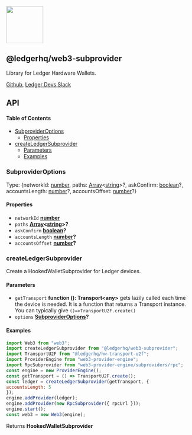 <img src="https://user-images.githubusercontent.com/211411/34776833-6f1ef4da-f618-11e7-8b13-f0697901d6a8.png" height="100" />

## @ledgerhq/web3-subprovider

Library for Ledger Hardware Wallets.

[Github](https://github.com/LedgerHQ/ledgerjs/),
[Ledger Devs Slack](https://ledger-dev.slack.com/)

## API

<!-- Generated by documentation.js. Update this documentation by updating the source code. -->

#### Table of Contents

-   [SubproviderOptions](#subprovideroptions)
    -   [Properties](#properties)
-   [createLedgerSubprovider](#createledgersubprovider)
    -   [Parameters](#parameters)
    -   [Examples](#examples)

### SubproviderOptions

Type: {networkId: [number](https://developer.mozilla.org/docs/Web/JavaScript/Reference/Global_Objects/Number), paths: [Array](https://developer.mozilla.org/docs/Web/JavaScript/Reference/Global_Objects/Array)&lt;[string](https://developer.mozilla.org/docs/Web/JavaScript/Reference/Global_Objects/String)>?, askConfirm: [boolean](https://developer.mozilla.org/docs/Web/JavaScript/Reference/Global_Objects/Boolean)?, accountsLength: [number](https://developer.mozilla.org/docs/Web/JavaScript/Reference/Global_Objects/Number)?, accountsOffset: [number](https://developer.mozilla.org/docs/Web/JavaScript/Reference/Global_Objects/Number)?}

#### Properties

-   `networkId` **[number](https://developer.mozilla.org/docs/Web/JavaScript/Reference/Global_Objects/Number)** 
-   `paths` **[Array](https://developer.mozilla.org/docs/Web/JavaScript/Reference/Global_Objects/Array)&lt;[string](https://developer.mozilla.org/docs/Web/JavaScript/Reference/Global_Objects/String)>?** 
-   `askConfirm` **[boolean](https://developer.mozilla.org/docs/Web/JavaScript/Reference/Global_Objects/Boolean)?** 
-   `accountsLength` **[number](https://developer.mozilla.org/docs/Web/JavaScript/Reference/Global_Objects/Number)?** 
-   `accountsOffset` **[number](https://developer.mozilla.org/docs/Web/JavaScript/Reference/Global_Objects/Number)?** 

### createLedgerSubprovider

Create a HookedWalletSubprovider for Ledger devices.

#### Parameters

-   `getTransport` **function (): Transport&lt;any>** gets lazily called each time the device is needed. It is a function that returns a Transport instance. You can typically give `()=>TransportU2F.create()`
-   `options` **[SubproviderOptions](#subprovideroptions)?** 

#### Examples

```javascript
import Web3 from "web3";
import createLedgerSubprovider from "@ledgerhq/web3-subprovider";
import TransportU2F from "@ledgerhq/hw-transport-u2f";
import ProviderEngine from "web3-provider-engine";
import RpcSubprovider from "web3-provider-engine/subproviders/rpc";
const engine = new ProviderEngine();
const getTransport = () => TransportU2F.create();
const ledger = createLedgerSubprovider(getTransport, {
accountsLength: 5
});
engine.addProvider(ledger);
engine.addProvider(new RpcSubprovider({ rpcUrl }));
engine.start();
const web3 = new Web3(engine);
```

Returns **HookedWalletSubprovider** 
